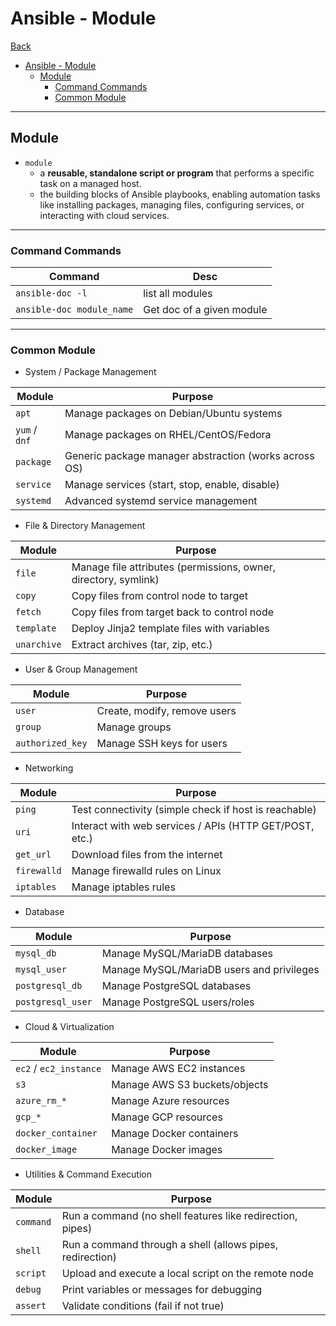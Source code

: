 # Ansible - Module

[Back](../ansible.md)

- [Ansible - Module](#ansible---module)
  - [Module](#module)
    - [Command Commands](#command-commands)
    - [Common Module](#common-module)

---

## Module

- `module`
  - a **reusable, standalone script or program** that performs a specific task on a managed host.
  - the building blocks of Ansible playbooks, enabling automation tasks like installing packages, managing files, configuring services, or interacting with cloud services.

---

### Command Commands

| Command                   | Desc                      |
| ------------------------- | ------------------------- |
| `ansible-doc -l`          | list all modules          |
| `ansible-doc module_name` | Get doc of a given module |

---

### Common Module

- System / Package Management

| Module        | Purpose                                               |
| ------------- | ----------------------------------------------------- |
| `apt`         | Manage packages on Debian/Ubuntu systems              |
| `yum` / `dnf` | Manage packages on RHEL/CentOS/Fedora                 |
| `package`     | Generic package manager abstraction (works across OS) |
| `service`     | Manage services (start, stop, enable, disable)        |
| `systemd`     | Advanced systemd service management                   |

- File & Directory Management

| Module      | Purpose                                                         |
| ----------- | --------------------------------------------------------------- |
| `file`      | Manage file attributes (permissions, owner, directory, symlink) |
| `copy`      | Copy files from control node to target                          |
| `fetch`     | Copy files from target back to control node                     |
| `template`  | Deploy Jinja2 template files with variables                     |
| `unarchive` | Extract archives (tar, zip, etc.)                               |

- User & Group Management

| Module           | Purpose                      |
| ---------------- | ---------------------------- |
| `user`           | Create, modify, remove users |
| `group`          | Manage groups                |
| `authorized_key` | Manage SSH keys for users    |

- Networking

| Module      | Purpose                                                 |
| ----------- | ------------------------------------------------------- |
| `ping`      | Test connectivity (simple check if host is reachable)   |
| `uri`       | Interact with web services / APIs (HTTP GET/POST, etc.) |
| `get_url`   | Download files from the internet                        |
| `firewalld` | Manage firewalld rules on Linux                         |
| `iptables`  | Manage iptables rules                                   |

- Database

| Module            | Purpose                                   |
| ----------------- | ----------------------------------------- |
| `mysql_db`        | Manage MySQL/MariaDB databases            |
| `mysql_user`      | Manage MySQL/MariaDB users and privileges |
| `postgresql_db`   | Manage PostgreSQL databases               |
| `postgresql_user` | Manage PostgreSQL users/roles             |

- Cloud & Virtualization

| Module                 | Purpose                       |
| ---------------------- | ----------------------------- |
| `ec2` / `ec2_instance` | Manage AWS EC2 instances      |
| `s3`                   | Manage AWS S3 buckets/objects |
| `azure_rm_*`           | Manage Azure resources        |
| `gcp_*`                | Manage GCP resources          |
| `docker_container`     | Manage Docker containers      |
| `docker_image`         | Manage Docker images          |

- Utilities & Command Execution

| Module    | Purpose                                                   |
| --------- | --------------------------------------------------------- |
| `command` | Run a command (no shell features like redirection, pipes) |
| `shell`   | Run a command through a shell (allows pipes, redirection) |
| `script`  | Upload and execute a local script on the remote node      |
| `debug`   | Print variables or messages for debugging                 |
| `assert`  | Validate conditions (fail if not true)                    |
